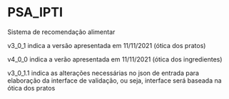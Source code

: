 # PSA_IPTI
Sistema de recomendação alimentar

v3_0_1 indica a versão apresentada em 11/11/2021 (ótica dos pratos)


v4_0_0 indica a verão apresentada em 11/11/2021 (ótica dos ingredientes)


v3_0_1.1 indica as alterações necessárias no json de entrada para elaboração da interface de validação, ou seja, interface será baseada na ótica dos pratos
